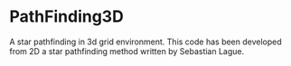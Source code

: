 # PathFinding3D
A star pathfinding in 3d grid environment. 
This code has been developed from 2D a star pathfinding method written by Sebastian Lague. 

